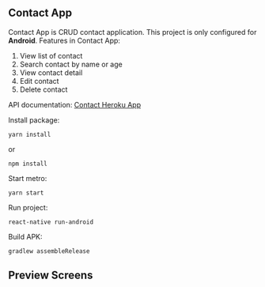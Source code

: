 ## Contact App

Contact App is CRUD contact application. This project is only configured for **Android**. Features in Contact App:
1. View list of contact
2. Search contact by name or age
3. View contact detail
4. Edit contact
5. Delete contact

API documentation: [Contact Heroku App](https://contact.herokuapp.com/documentation#/)
   
Install package:
```
yarn install
```
or
```
npm install
```

Start metro:
```
yarn start
```

Run project:
```
react-native run-android
```

Build APK:
```
gradlew assembleRelease
```

## Preview Screens



